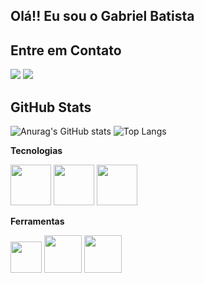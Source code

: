 ## Olá!! Eu sou o Gabriel Batista

## Entre em Contato
<div >
  <a href="https://www.instagram.com/gab_batss/"><img src="https://img.shields.io/badge/Instagram-E4405F?style=for-the-badge&logo=instagram&logoColor=white"></a>
  <a href="https://www.linkedin.com/in/gabriel-batista-rodrigues-38932724a/"><img src="https://img.shields.io/badge/LinkedIn-0077B5?style=for-the-badge&logo=linkedin&logoColor=white"></a>
</div>


## GitHub Stats

![Anurag's GitHub stats](https://github-readme-stats.vercel.app/api?username=Batss1&theme=discord_old_blurple&show_icons=true)
![Top Langs](https://github-readme-stats.vercel.app/api/top-langs/?username=Batss1&theme=discord_old_blurple&layout=compact)

**Tecnologias**
<div display="flex">
  <img width="65px" src="https://cdn.jsdelivr.net/gh/devicons/devicon@latest/icons/python/python-original-wordmark.svg" /> <!--Python-->
  <img width="65px" src="https://cdn.jsdelivr.net/gh/devicons/devicon@latest/icons/c/c-original.svg" /> <!--linguagem C-->
  <img width="65px" src="https://cdn.jsdelivr.net/gh/devicons/devicon@latest/icons/mysql/mysql-original-wordmark.svg" /> <!-- MySQL -->
                 
</div>

**Ferramentas**

<div display="flex">
  <img width="50px" src="https://cdn.jsdelivr.net/gh/devicons/devicon@latest/icons/git/git-plain.svg" /> <!-- Git -->
  <img width="60px" src="https://cdn.jsdelivr.net/gh/devicons/devicon@latest/icons/github/github-original.svg" /> <!-- Github -->
  <img width="60px" src="https://cdn.jsdelivr.net/gh/devicons/devicon@latest/icons/googlecloud/googlecloud-original.svg" /> <!-- Google Cloud -->
                        
</div>
